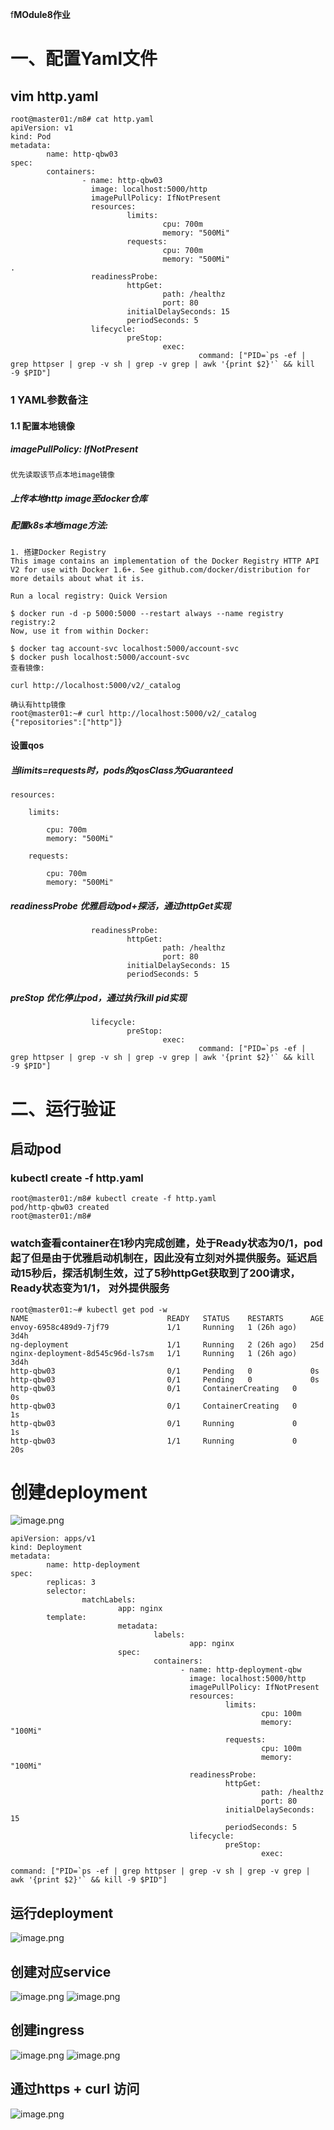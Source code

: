 f**MOdule8作业**
# 一、配置Yaml文件
## vim http.yaml
```
root@master01:/m8# cat http.yaml 
apiVersion: v1
kind: Pod
metadata:
        name: http-qbw03
spec:
        containers:
                - name: http-qbw03
                  image: localhost:5000/http
                  imagePullPolicy: IfNotPresent
                  resources:
                          limits:
                                  cpu: 700m
                                  memory: "500Mi"
                          requests:
                                  cpu: 700m
                                  memory: "500Mi"
.
                  readinessProbe:
                          httpGet:        
                                  path: /healthz
                                  port: 80
                          initialDelaySeconds: 15
                          periodSeconds: 5
                  lifecycle:
                          preStop:
                                  exec:
                                          command: ["PID=`ps -ef | grep httpser | grep -v sh | grep -v grep | awk '{print $2}'` && kill -9 $PID"]
```
### 1 YAML参数备注
#### 1.1  配置本地镜像
##### imagePullPolicy: IfNotPresent
```
优先读取该节点本地image镜像
```
##### 上传本地http image至docker仓库

##### 配置k8s本地image方法:
```
1. 搭建Docker Registry
This image contains an implementation of the Docker Registry HTTP API V2 for use with Docker 1.6+. See github.com/docker/distribution for more details about what it is.

Run a local registry: Quick Version

$ docker run -d -p 5000:5000 --restart always --name registry registry:2
Now, use it from within Docker:

$ docker tag account-svc localhost:5000/account-svc
$ docker push localhost:5000/account-svc
查看镜像:

curl http://localhost:5000/v2/_catalog

确认有http镜像
root@master01:~# curl http://localhost:5000/v2/_catalog
{"repositories":["http"]}

```
#### 设置qos
##### 当limits=requests时，pods的qosClass为Guaranteed
```
resources:

    limits:
    
        cpu: 700m
        memory: "500Mi"
        
    requests:
    
        cpu: 700m
        memory: "500Mi"
```
##### readinessProbe 优雅启动pod+探活，通过httpGet实现
```
                  readinessProbe:
                          httpGet:        
                                  path: /healthz
                                  port: 80
                          initialDelaySeconds: 15
                          periodSeconds: 5
```

##### preStop 优化停止pod，通过执行kill pid实现
```
                  lifecycle:
                          preStop:
                                  exec:
                                          command: ["PID=`ps -ef | grep httpser | grep -v sh | grep -v grep | awk '{print $2}'` && kill -9 $PID"]
```
# 二、运行验证
## 启动pod
### kubectl create -f http.yaml
```
root@master01:/m8# kubectl create -f http.yaml 
pod/http-qbw03 created
root@master01:/m8#
```
### watch查看container在1秒内完成创建，处于Ready状态为0/1，pod起了但是由于优雅启动机制在，因此没有立刻对外提供服务。延迟启动15秒后，探活机制生效，过了5秒httpGet获取到了200请求，Ready状态变为1/1， 对外提供服务
```
root@master01:~# kubectl get pod -w
NAME                               READY   STATUS    RESTARTS      AGE
envoy-6958c489d9-7jf79             1/1     Running   1 (26h ago)   3d4h
ng-deployment                      1/1     Running   2 (26h ago)   25d
nginx-deployment-8d545c96d-ls7sm   1/1     Running   1 (26h ago)   3d4h
http-qbw03                         0/1     Pending   0             0s
http-qbw03                         0/1     Pending   0             0s
http-qbw03                         0/1     ContainerCreating   0             0s
http-qbw03                         0/1     ContainerCreating   0             1s
http-qbw03                         0/1     Running             0             1s
http-qbw03                         1/1     Running             0             20s

```


# 创建deployment
![image.png](https://note.youdao.com/yws/res/2/WEBRESOURCE09e067007e05383dad9fb443bfc43692)
```
apiVersion: apps/v1
kind: Deployment
metadata:
        name: http-deployment
spec:
        replicas: 3
        selector:
                matchLabels:
                        app: nginx
        template:
                        metadata:
                                labels:
                                        app: nginx
                        spec:
                                containers:
                                      - name: http-deployment-qbw
                                        image: localhost:5000/http
                                        imagePullPolicy: IfNotPresent
                                        resources:
                                                limits:
                                                        cpu: 100m
                                                        memory: "100Mi"
                                                requests:
                                                        cpu: 100m
                                                        memory: "100Mi"
                                        readinessProbe:
                                                httpGet:
                                                        path: /healthz
                                                        port: 80
                                                initialDelaySeconds: 15
                                                periodSeconds: 5
                                        lifecycle:
                                                preStop:
                                                        exec:
                                                                command: ["PID=`ps -ef | grep httpser | grep -v sh | grep -v grep | awk '{print $2}'` && kill -9 $PID"]

```

## 运行deployment
![image.png](https://note.youdao.com/yws/res/0/WEBRESOURCE204a9b810d2070ebbf4cc5b248a0e550)

## 创建对应service
![image.png](https://note.youdao.com/yws/res/e/WEBRESOURCEd89cb6d36b65ab83ad2e08a3b6e687ee)
![image.png](https://note.youdao.com/yws/res/7/WEBRESOURCE3c306213088ba86e4b45941a39f279f7)
## 创建ingress
![image.png](https://note.youdao.com/yws/res/d/WEBRESOURCE93deef5f295f95760ea8d2c8ee5e36ad)
![image.png](https://note.youdao.com/yws/res/a/WEBRESOURCE7d581f5a46807b040fa27c2b51c722ca)

## 通过https + curl 访问
![image.png](https://note.youdao.com/yws/res/4/WEBRESOURCE8be328b9d930633316871e861e202444)




